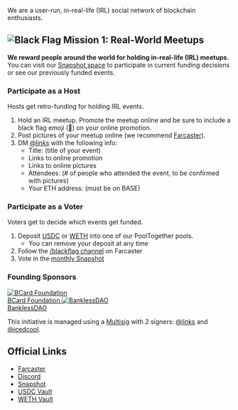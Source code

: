 We are a user-run, in-real-life (IRL) social network of blockchain enthusiasts.


## ![Black Flag](/images/black_flag_noclip.png) Mission 1: Real-World Meetups

**We reward people around the world for holding in-real-life (IRL) meetups.** You can visit our [Snapshot space](https://snapshot.box/#/s:black-flag.eth) to participate in current funding decisions or see our previously funded events.

<div class="col-2">
<div>

### Participate as a Host

Hosts get retro-funding for holding IRL events.

1. Hold an IRL meetup. Promote the meetup online and be sure to include a black flag emoji (🏴) on your online promotion.
2. Post pictures of your meetup online (we recommend [Farcaster](https://farcaster.xyz/)).
3. DM [@links](https://farcaster.xyz/links) with the following info:
   - Title: (title of your event)
   - Links to online promotion
   - Links to online pictures
   - Attendees: (# of people who attended the event, to be confirmed with pictures)
   - Your ETH address: (must be on BASE)

</div>
<div>

### Participate as a Voter

Voters get to decide which events get funded.

1. Deposit [USDC](https://app.cabana.fi/vault/8453/0x119d2bc7bb9b94f5518ce30169457ff358b47535) or [WETH](https://app.cabana.fi/vault/8453/0x23Cd31beEc8980E7F8AEb7E76D45Fe3da4de1592) into one of our PoolTogether pools.
   - You can remove your deposit at any time
2. Follow the [/blackflag channel](https://farcaster.xyz/~/channel/blackflag) on Farcaster
3. Vote in the [monthly Snapshot](https://snapshot.box/#/s:black-flag.eth)

</div>
</div>

### Founding Sponsors

<div class="sponsors">
    <a href="https://getbcard.io/" class="sponsor" target="_blank">
        <img src="/images/bcard-logo.png" alt="BCard Foundation">
        <br/> BCard Foundation
    </a>
    <a href="https://bankless.notion.site/" class="sponsor" target="_blank">
        <img src="/images/banklessdao_logo.png" alt="BanklessDAO">
        <br/> BanklessDAO
    </a>
</div>

This initiative is managed using a [Multisig](https://basescan.org/address/0xc9Dd18f35E406Bf94cf937c6aAE618D7e84A6A6d) with 2 signers: [@links](https://farcaster.xyz/links) and [@icedcool](https://farcaster.xyz/icedcool).

## Official Links

- [Farcaster](https://farcaster.xyz/~/channel/blackflag)
- [Discord](https://discord.gg/UtZJ3NB5QT)
- [Snapshot](https://snapshot.box/#/s:black-flag.eth)
- [USDC Vault](https://app.cabana.fi/vault/8453/0x119d2bc7bb9b94f5518ce30169457ff358b47535)
- [WETH Vault](https://app.cabana.fi/vault/8453/0x23Cd31beEc8980E7F8AEb7E76D45Fe3da4de1592)

